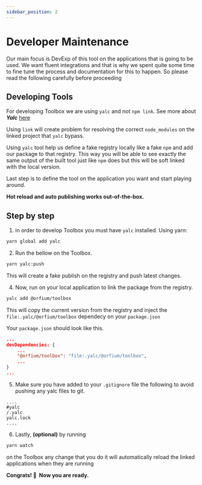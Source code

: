 ```yaml
---
sidebar_position: 2
---
```


# Developer Maintenance

Our main focus is DevExp of this tool on the applications that is going to be used. We want fluent integrations and that is why we spent
quite some time to fine tune the process and documentation for this to happen. So please read the following carefully before proceeding

## Developing Tools

For developing Toolbox we are using `yalc` and not `npm link`. See more about **_Yalc_** [here](https://github.com/wclr/yalc)

Using `link` will create problem for resolving the correct `node_modules` on the linked project that `yalc` bypass.

Using `yalc` tool help us define a fake registry locally like a fake `npm` and add our package to that registry.
This way you will be able to see exactly the same output of the built tool just like `npm` does but this will be soft linked with the local version.

Last step is to define the tool on the application you want and start playing around.

**Hot reload and auto publishing works out-of-the-box.**

## Step by step

1. in order to develop Toolbox you must have `yalc` installed. Using yarn:

```bash
yarn global add yalc
```

2. Run the bellow on the Toolbox.

```bash
yarn yalc:push
```

This will create a fake publish on the registry and push latest changes.

4. Now, run on your local application to link the package from the registry.

```bash
yalc add @orfium/toolbox
```

This will copy the current version from the registry and inject the `file:.yalc/@orfium/toolbox` dependecy on your `package.json`

Your `package.json` should look like this.

```json
...
devDependencies: {
    ...
    "@orfium/toolbox": "file:.yalc/@orfium/toolbox",
    ...
}
...
```

5. Make sure you have added to your `.gitignore` file the following to avoid pushing any yalc files to git.

```gitignore
....
#yalc
/.yalc
yalc.lock
....
```

6. Lastly, **(optional)** by running

```bash
yarn watch
```

on the Toolbox any change that you do it will automatically reload the linked applications when they are running

**Congrats! 🎉 &nbsp;Now you are ready.**
